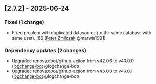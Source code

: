 <!-- @formatter:off -->
<!-- noinspection -->
<!-- Prevents auto format, for JetBrains IDE File > Settings > Editor > Code Style (Formatter Tab) > Turn formatter on/off with markers in code comments  -->

<!-- This file is automatically generate by logchange tool 🌳 🪓 => 🪵 -->
<!-- Visit https://github.com/logchange/logchange and leave a star 🌟 -->
<!-- !!! ⚠️ DO NOT MODIFY THIS FILE, YOUR CHANGES WILL BE LOST ⚠️ !!! -->


[2.7.2] - 2025-06-24
--------------------

### Fixed (1 change)

- Fixed problem with duplicated datasource (to the same database with same user). !86 ([Peter Zmilczak](https://github.com/marwin1991) @marwin1991)

### Dependency updates (2 changes)

- Upgraded renovatebot/github-action from v42.0.6 to v43.0.0 ([logchange-bot](team@logchange.dev) @logchange-bot)
- Upgraded renovatebot/github-action from v43.0.0 to v43.0.1 ([logchange-bot](team@logchange.dev) @logchange-bot)


